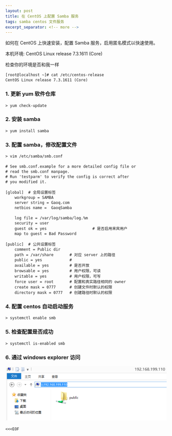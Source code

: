 ```yaml
---
layout: post
title: 在 CentOS 上配置 Samba 服务
tags: samba centos 文件服务
excerpt_separator: <!-- more -->
---
```


如何在 CentOS 上快速安装，配置 Samba 服务，启用匿名模式以快速使用。

<!-- more -->

本机环境: CentOS Linux release 7.3.1611 (Core)

检查你的环境是否和我一样

    [root@localhost ~]# cat /etc/centos-release
    CentOS Linux release 7.3.1611 (Core)

### 1. 更新 yum 软件仓库

    > yum check-update

### 2. 安装 samba 

    > yum install samba

### 3. 配置 samba，修改配置文件

    > vim /etc/samba/smb.conf

    # See smb.conf.example for a more detailed config file or
    # read the smb.conf manpage.
    # Run 'testparm' to verify the config is correct after
    # you modified it.

    [global]  # 全局设置标签
        workgroup = SAMBA
        server string = Gaoq.com
        netbios name =  GaoqSamba

        log file = /var/log/samba/log.%m
        security = user
        guest ok = yes                    # 是否启用来宾用户
        map to guest = Bad Password

    [public]  # 公共设置标签
        comment = Public dir
        path = /var/share       # 对应 server 上的路径
        public = yes            # 
        available = yes         # 是否开放
        browsable = yes         # 用户权限，可读
        writable = yes          # 用户权限，可写
        force user = root       # 配置和真实路径相同的 owner 
        create mask = 0777      # 创建文件时默认的权限 
        directory mask = 0777   # 创建路径时默认的权限 

### 4. 配置 centos 自动启动服务
    
    > systemctl enable smb
    
### 5. 检查配置是否成功

    > systemctl is-enabled smb

### 6. 通过 windows explorer 访问
    
![](/public/img/posts/windows-explorer-access-samba.png)

`<<<EOF`